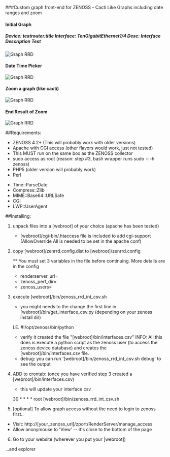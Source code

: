 ###Custom graph front-end for ZENOSS - Cacti Like Graphs including date ranges and zoom

#### Initial Graph
##### Device: testrouter.title   Interface: TenGigabitEthernet1/4   Desc: Interface Description Test
![Graph RRD](https://raw.github.com/ljunkie/zenrrd/master/screenshots/zenrrd_graph1.png)

#### Date Time Picker
![Graph RRD](https://raw.github.com/ljunkie/zenrrd/master/screenshots/zenrrd_graph_datetimepicker.png)

#### Zoom a graph (like cacti)
![Graph RRD](https://raw.github.com/ljunkie/zenrrd/master/screenshots/zenrrd_graph_zoom1.png)

#### End Result of Zoom
![Graph RRD](https://raw.github.com/ljunkie/zenrrd/master/screenshots/zenrrd_graph_zoom2.png)


##Requirements:

 * ZENOSS 4.2+ (This will probably work with older versions)
 * Apache with CGI access (other flavors would work, just not tested)
 * This MUST run on the same box as the ZENOSS collector
 * sudo access as root (reason: step #3, bash wrapper runs sudo -i -h zenoss) 
 * PHP5 (older version will probably work)
 * Perl
  - Time::ParseDate
  - Compress::Zlib
  - MIME::Base64::URLSafe
  - CGI
  - LWP::UserAgent

##Installing: 

1) unpack files into a [webroot] of your choice (apache has been tested)
   * [webroot]/cgi-bin/.htaccess file is included to add cgi-support 
     (AllowOverride All is needed to be set in the apache conf)

2) copy [webroot]/zenrrd.config.dist to [webroot]/zenrrd.config
   
   ** You must set 3 variables in the file before continuing. More details are in the config
   -   renderserver_url=
   -   zenoss_perf_dir=
   -   zenoss_users=
   
3) execute [webroot]/bin/zenoss_rrd_int_csv.sh
   - you might needs to the change the first line in [webroot]/bin/get_interface_csv.py  (depending on your zenoss install dir)
  
   I.E. #!/opt/zenoss/bin/python  

   - verify it created the file "[webroot]/bin/interfaces.csv"
      INFO: All this does is execute a python script as the zenoss user (to access the zenoss device database)
            and creates the [webroot]/bin/interfaces.csv file.
  
   * debug: you can run '[webroot]/bin/zenoss_rrd_int_csv.sh debug'  to see the output

4) ADD to crontab: (once you have verified step 3 created a [webroot]/bin/interfaces.csv)
    * this will update your interface csv
    
    30 * * * * root [webroot]/bin/zenoss_rrd_int_csv.sh

5) [optional] To allow graph access without the need to login to zenoss first..

 * Visit: http://[your_zenoss_url]/zport/RenderServer/manage_access
 * Allow anonymouse to 'View' -- it's close to the bottom of the page

6) Go to your website (wherever you put your [webroot])

 ...and explorer

 
